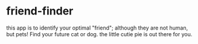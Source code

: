 # friend-finder

this app is to identify your optimal "friend"; although they are not human, but pets! Find your future cat or dog. the little cutie pie is out there for you.